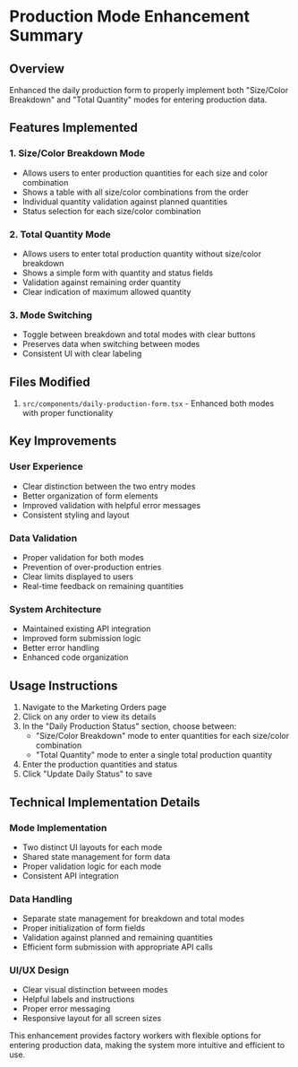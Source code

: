 # Production Mode Enhancement Summary

## Overview
Enhanced the daily production form to properly implement both "Size/Color Breakdown" and "Total Quantity" modes for entering production data.

## Features Implemented

### 1. Size/Color Breakdown Mode
- Allows users to enter production quantities for each size and color combination
- Shows a table with all size/color combinations from the order
- Individual quantity validation against planned quantities
- Status selection for each size/color combination

### 2. Total Quantity Mode
- Allows users to enter total production quantity without size/color breakdown
- Shows a simple form with quantity and status fields
- Validation against remaining order quantity
- Clear indication of maximum allowed quantity

### 3. Mode Switching
- Toggle between breakdown and total modes with clear buttons
- Preserves data when switching between modes
- Consistent UI with clear labeling

## Files Modified

1. `src/components/daily-production-form.tsx` - Enhanced both modes with proper functionality

## Key Improvements

### User Experience
- Clear distinction between the two entry modes
- Better organization of form elements
- Improved validation with helpful error messages
- Consistent styling and layout

### Data Validation
- Proper validation for both modes
- Prevention of over-production entries
- Clear limits displayed to users
- Real-time feedback on remaining quantities

### System Architecture
- Maintained existing API integration
- Improved form submission logic
- Better error handling
- Enhanced code organization

## Usage Instructions

1. Navigate to the Marketing Orders page
2. Click on any order to view its details
3. In the "Daily Production Status" section, choose between:
   - "Size/Color Breakdown" mode to enter quantities for each size/color combination
   - "Total Quantity" mode to enter a single total production quantity
4. Enter the production quantities and status
5. Click "Update Daily Status" to save

## Technical Implementation Details

### Mode Implementation
- Two distinct UI layouts for each mode
- Shared state management for form data
- Proper validation logic for each mode
- Consistent API integration

### Data Handling
- Separate state management for breakdown and total modes
- Proper initialization of form fields
- Validation against planned and remaining quantities
- Efficient form submission with appropriate API calls

### UI/UX Design
- Clear visual distinction between modes
- Helpful labels and instructions
- Proper error messaging
- Responsive layout for all screen sizes

This enhancement provides factory workers with flexible options for entering production data, making the system more intuitive and efficient to use.